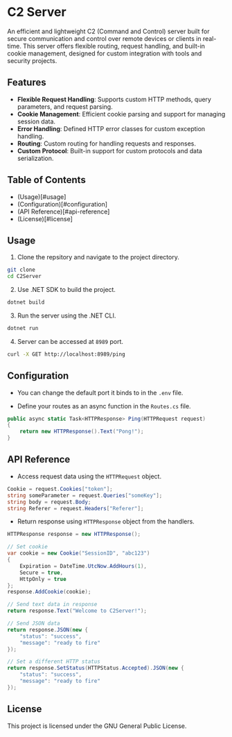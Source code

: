 # C2 Server

An efficient and lightweight C2 (Command and Control) server built for secure communication and control over remote devices or clients in real-time. This server offers flexible routing, request handling, and built-in cookie management, designed for custom integration with tools and security projects.

## Features

- **Flexible Request Handling**: Supports custom HTTP methods, query parameters, and request parsing.
- **Cookie Management**: Efficient cookie parsing and support for managing session data.
- **Error Handling**: Defined HTTP error classes for custom exception handling.
- **Routing**: Custom routing for handling requests and responses.
- **Custom Protocol**: Built-in support for custom protocols and data serialization.

## Table of Contents
- (Usage)[#usage]
- (Configuration)[#configuration]
- (API Reference)[#api-reference]
- (License)[#license]


## Usage

1. Clone the repsitory and navigate to the project directory.

```bash
git clone
cd C2Server
```

2. Use .NET SDK to build the project.

```bash
dotnet build
```

3. Run the server using the .NET CLI.

```bash
dotnet run
```

4. Server can be accessed at `8989` port.

```bash
curl -X GET http://localhost:8989/ping
```


## Configuration
- You can change the default port it binds to in the `.env` file.

- Define your routes as an async function in the `Routes.cs` file. 

```csharp
public async static Task<HTTPResponse> Ping(HTTPRequest request)
{
    return new HTTPResponse().Text("Pong!");
}
```

## API Reference

- Access request data using the `HTTPRequest` object.

```csharp
Cookie = request.Cookies["token"];
string someParameter = request.Queries["someKey"];
string body = request.Body;
string Referer = request.Headers["Referer"];
```

- Return response using `HTTPResponse` object from the handlers.

```csharp
HTTPResponse response = new HTTPResponse();

// Set cookie
var cookie = new Cookie("SessionID", "abc123")
{
    Expiration = DateTime.UtcNow.AddHours(1),
    Secure = true,
    HttpOnly = true
};
response.AddCookie(cookie);

// Send text data in response
return response.Text("Welcome to C2Server!");

// Send JSON data
return response.JSON(new {
    "status": "success",
    "message": "ready to fire"
});

// Set a different HTTP status
return response.SetStatus(HTTPStatus.Accepted).JSON(new {
    "status": "success",
    "message": "ready to fire"
});
```

## License
This project is licensed under the GNU General Public License.